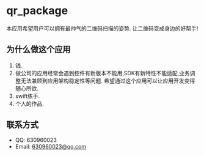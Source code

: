 # qr_package
本应用希望用户可以拥有最帅气的二维码扫描的姿势. 让二维码变成身边的好帮手!

## 为什么做这个应用
1. 钱.
2. 做公司的应用经常会遇到控件有新版本不能用,SDK有新特性不能适配,业务调整无法兼顾到应用架构稳定性等问题. 希望通过这个应用可以让应用开发变得随心所欲.
3. swift练手.
4. 个人的作品.
## 联系方式
* QQ: 630960023
* Email: 630960023@qq.com
